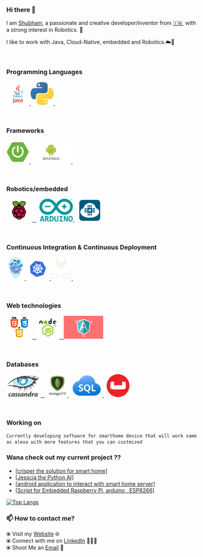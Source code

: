 ### Hi there 👋


I am [Shubham](https://shubh2710.github.io/), a passionate and creative developer/inventor from [🇮🇳 ](https://en.wikipedia.org/wiki/India)&nbsp;with a strong interest in Robotics. 🎯

I like to work with Java, Cloud-Native, embedded and Robotics.☁️🚀

<br>

### Programming Languages

<p float="left">
  <a href="https://www.java.com/en/" target="_blank" >
    <img src="https://github.com/shubh2710/shubh2710/blob/main/assets/java.png"  height="60" />
  </a>
    <a href="https://www.python.org/" target="_blank" >
    <img src="https://github.com/shubh2710/shubh2710/blob/main/assets/python.png"  height="60" />
  </a>&nbsp;&nbsp;&nbsp;&nbsp;
</p>
<br>

### Frameworks

<p float="left">
  <a href="https://spring.io/" target="_blank" >
    <img src="https://github.com/shubh2710/shubh2710/blob/main/assets/spring.png"  height="60" />
  </a>
    <a href="https://www.android.com/" target="_blank" >
    <img src="https://github.com/shubh2710/shubh2710/blob/main/assets/android.gif"  height="60" />
  </a>&nbsp;&nbsp;&nbsp;&nbsp;
</p>
<br>

### Robotics/embedded
  
 <p float="left">
  <a href="https://www.raspberrypi.org/" target="_blank" >
    <img src="https://github.com/shubh2710/shubh2710/blob/main/assets/pi.png" height="60" />&nbsp;&nbsp;
  </a>
  &nbsp;
  <a href="https://www.arduino.cc/" target="_blank" >
    <img src="https://github.com/shubh2710/shubh2710/blob/main/assets/arduino.png" height="60" />
  </a>
  &nbsp;
    <a href="https://www.nodemcu.com/index_en.html" target="_blank" >
      <img src="https://github.com/shubh2710/shubh2710/blob/main/assets/nodemcu.png" height="60" />
    </a>
</p>

<br>

### Continuous Integration & Continuous Deployment

<p float="left">
  <a href="https://www.docker.com/" target="_blank" >
    <img src="https://raw.githubusercontent.com/shubh2710/shubh2710/main/assets/docker.gif"  height="60" /> 
  </a>
  <a href="https://kubernetes.io/" target="_blank" >
    <img src="https://raw.githubusercontent.com/shubh2710/shubh2710/main/assets/k8s.gif"  height="60" />
  </a>
  <a href="https://docs.gitlab.com/ee/ci/" target="_blank" >
    <img src="https://raw.githubusercontent.com/shubh2710/shubh2710/main/assets/cicd.gif"  height="60" />
  </a>&nbsp;&nbsp;
</p>
<br>

### Web technologies

<p float="left">
  <a href="https://www.w3.org/wiki/The_web_standards_model_-_HTML_CSS_and_JavaScript" target="_blank" >
    <img src="https://raw.githubusercontent.com/shubh2710/shubh2710/main/assets/html-css-js.png" height="60" />&nbsp;&nbsp;
  </a>
    <a href="https://nodejs.org/en/" target="_blank" >
    <img src="https://github.com/shubh2710/shubh2710/blob/main/assets/node.png" height="60" />&nbsp;&nbsp;
  </a>
    <a href="https://angularjs.org/" target="_blank" >
    <img src="https://github.com/shubh2710/shubh2710/blob/main/assets/angular.gif" height="60" />
  </a>
 </p>
<br>


### Databases
  
 <p float="left">
  <a href="https://cassandra.apache.org/" target="_blank" >
    <img src="https://github.com/shubh2710/shubh2710/blob/main/assets/cassandra.png" height="60" />&nbsp;&nbsp;
  </a>
  &nbsp;
  <a href="https://www.mongodb.com/" target="_blank" >
    <img src="https://raw.githubusercontent.com/shubh2710/shubh2710/main/assets/mongo.gif" height="60" />
  </a>
  &nbsp;
    <a href="https://www.mysql.com/" target="_blank" >
      <img src="https://github.com/shubh2710/shubh2710/blob/main/assets/sql.png" height="60" />
    </a>
     &nbsp;
    <a href="https://www.couchbase.com/" target="_blank" >
      <img src="https://github.com/shubh2710/shubh2710/blob/main/assets/couchbase.png" height="60" />
    </a>
</p>
<br>

### Working on
    Currently developing software for smarthome device that will work same as alexa with more features that you can custmized 

### Wana check out my current project ??
    
<ul>
    <li>
        <a href="https://github.com/shubh2710/crisper" target="_blank" >
            [crisper the solution for smart home]
        </a>
     </li>
     <li>
         <a href="https://github.com/shubh2710/jassicaAI" target="_blank" >
                [Jesscia the Python AI]
         </a>
     </li>   
    <li>
    <a href="https://github.com/shubh2710/crispapp" target="_blank" >
        [android application to interact with smart home server]
    </a>
    </li>
    <li>
    <a href="https://github.com/shubh2710/Embedded" target="_blank" >
        [Script for Embedded Raspberry Pi, arduino , ESP8266]
    </a>
    </li>
</ul>

[![Top Langs](https://github-readme-stats.vercel.app/api/top-langs/?username=shubh2710&layout=compact&theme=radical)](https://github.com/anuraghazra/github-readme-stats) 

### 📫 How to contact me? 

  ⦿ Visit my [Website](https://shubh2710.github.io/) 🌐 <br>
  ⦿ Connect with me on [LinkedIn](https://www.linkedin.com/in/shubham-gulati-b617a7156/) 👨🏻‍💻 <br>
  ⦿ Shoot Me an [Email](mailto:shubhamgulati81@gmail.com) 💌 <br>
